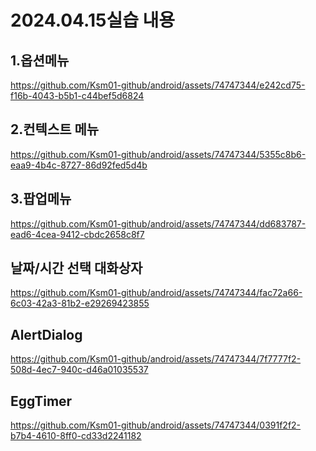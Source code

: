 <h1>2024.04.15실습 내용</h1>
<h2>1.옵션메뉴 </h2>

https://github.com/Ksm01-github/android/assets/74747344/e242cd75-f16b-4043-b5b1-c44bef5d6824

<h2>2.컨텍스트 메뉴</h2>

https://github.com/Ksm01-github/android/assets/74747344/5355c8b6-eaa9-4b4c-8727-86d92fed5d4b

<h2>3.팝업메뉴</h2>

https://github.com/Ksm01-github/android/assets/74747344/dd683787-ead6-4cea-9412-cbdc2658c8f7

<h2>날짜/시간 선택 대화상자</h2>

https://github.com/Ksm01-github/android/assets/74747344/fac72a66-6c03-42a3-81b2-e29269423855

<h2>AlertDialog</h2>

https://github.com/Ksm01-github/android/assets/74747344/7f7777f2-508d-4ec7-940c-d46a01035537

<h2>EggTimer</h2>

https://github.com/Ksm01-github/android/assets/74747344/0391f2f2-b7b4-4610-8ff0-cd33d2241182












